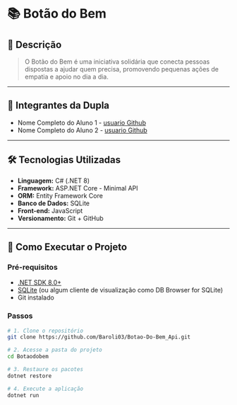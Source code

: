 # 📚 Botão do Bem

## 🧾 Descrição

> O Botão do Bem é uma iniciativa solidária que conecta pessoas dispostas a ajudar quem precisa, promovendo pequenas ações de empatia e apoio no dia a dia.

---

## 👥 Integrantes da Dupla

- Nome Completo do Aluno 1 - [usuario Github](https://github.com/Baroli03)
- Nome Completo do Aluno 2 - [usuario Github](https://github.com/vicmg12)

---

## 🛠️ Tecnologias Utilizadas

- **Linguagem:** C# (.NET 8)
- **Framework:** ASP.NET Core - Minimal API
- **ORM:** Entity Framework Core
- **Banco de Dados:** SQLite
- **Front-end:** JavaScript
- **Versionamento:** Git + GitHub

---

## 🚀 Como Executar o Projeto

### Pré-requisitos

- [.NET SDK 8.0+](https://dotnet.microsoft.com/en-us/download)
- [SQLite](https://www.sqlite.org/download.html) (ou algum cliente de visualização como DB Browser for SQLite)
- Git instalado

### Passos

```bash
# 1. Clone o repositório
git clone https://github.com/Baroli03/Botao-Do-Bem_Api.git

# 2. Acesse a pasta do projeto
cd Botaodobem

# 3. Restaure os pacotes
dotnet restore

# 4. Execute a aplicação
dotnet run
